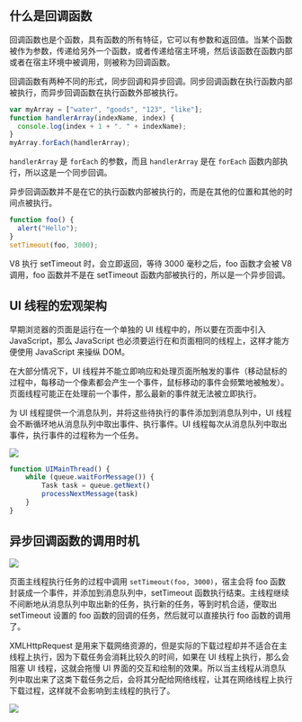 ## 什么是回调函数

回调函数也是个函数，具有函数的所有特征，它可以有参数和返回值。当某个函数被作为参数，传递给另外一个函数，或者传递给宿主环境，然后该函数在函数内部或者在宿主环境中被调用，则被称为回调函数。

回调函数有两种不同的形式，同步回调和异步回调。同步回调函数在执行函数内部被执行，而异步回调函数在执行函数外部被执行。

```javascript
var myArray = ["water", "goods", "123", "like"];
function handlerArray(indexName, index) {
  console.log(index + 1 + ". " + indexName);
}
myArray.forEach(handlerArray);
```

`handlerArray` 是 `forEach` 的参数，而且 `handlerArray` 是在 `forEach` 函数内部执行，所以这是一个同步回调。

异步回调函数并不是在它的执行函数内部被执行的，而是在其他的位置和其他的时间点被执行。

```javascript
function foo() {
  alert("Hello");
}
setTimeout(foo, 3000);
```

V8 执行 setTimeout 时，会立即返回，等待 3000 毫秒之后，foo 函数才会被 V8 调用，foo 函数并不是在 setTimeout 函数内部被执行的，所以是一个异步回调。

## UI 线程的宏观架构

早期浏览器的页面是运行在一个单独的 UI 线程中的，所以要在页面中引入 JavaScript，那么 JavaScript 也必须要运行在和页面相同的线程上，这样才能方便使用 JavaScript 来操纵 DOM。

在大部分情况下，UI 线程并不能立即响应和处理页面所触发的事件（移动鼠标的过程中，每移动一个像素都会产生一个事件，鼠标移动的事件会频繁地被触发）。页面线程可能正在处理前一个事件，那么最新的事件就无法被立即执行。

为 UI 线程提供一个消息队列，并将这些待执行的事件添加到消息队列中，UI 线程会不断循环地从消息队列中取出事件、执行事件。UI 线程每次从消息队列中取出事件，执行事件的过程称为一个任务。

![](https://blog-1252173264.cos.ap-shanghai.myqcloud.com/1677491255934-a18f1765-93cd-416a-9a50-fb95b37f0752.png)

```javascript
function UIMainThread() {
    while (queue.waitForMessage()) {
        Task task = queue.getNext()
        processNextMessage(task)
    }
}
```

## 异步回调函数的调用时机

![](https://blog-1252173264.cos.ap-shanghai.myqcloud.com/1677491471635-e5b8d73f-b35c-440b-973e-f9f3b474c5ea.png)

页面主线程执行任务的过程中调用 `setTimeout(foo, 3000)`，宿主会将 foo 函数封装成一个事件，并添加到消息队列中，setTimeout 函数执行结束。主线程继续不间断地从消息队列中取出新的任务，执行新的任务，等到时机合适，便取出 setTimeout 设置的 foo 函数的回调的任务，然后就可以直接执行 foo 函数的调用了。

XMLHttpRequest 是用来下载网络资源的，但是实际的下载过程却并不适合在主线程上执行，因为下载任务会消耗比较久的时间，如果在 UI 线程上执行，那么会阻塞 UI 线程，这就会拖慢 UI 界面的交互和绘制的效果。所以当主线程从消息队列中取出来了这类下载任务之后，会将其分配给网络线程，让其在网络线程上执行下载过程，这样就不会影响到主线程的执行了。

![](https://blog-1252173264.cos.ap-shanghai.myqcloud.com/1677491797705-f85d9c29-207c-4349-8698-08946d6b9589.png)
